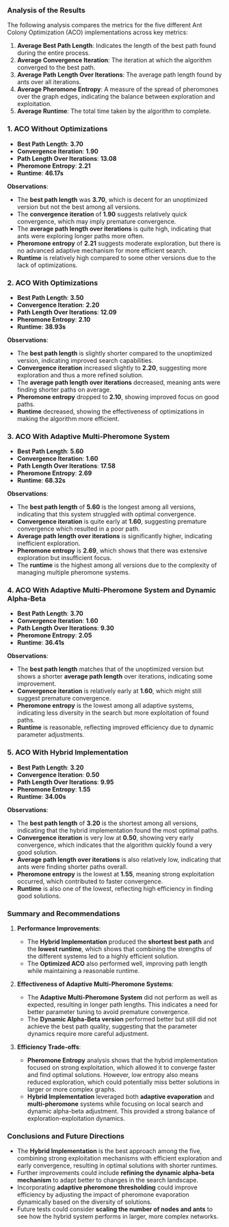 ### Analysis of the Results

The following analysis compares the metrics for the five different Ant Colony Optimization (ACO) implementations across key metrics:

1. **Average Best Path Length**: Indicates the length of the best path found during the entire process.
2. **Average Convergence Iteration**: The iteration at which the algorithm converged to the best path.
3. **Average Path Length Over Iterations**: The average path length found by ants over all iterations.
4. **Average Pheromone Entropy**: A measure of the spread of pheromones over the graph edges, indicating the balance between exploration and exploitation.
5. **Average Runtime**: The total time taken by the algorithm to complete.

### **1. ACO Without Optimizations**

- **Best Path Length**: **3.70**
- **Convergence Iteration**: **1.90**
- **Path Length Over Iterations**: **13.08**
- **Pheromone Entropy**: **2.21**
- **Runtime**: **46.17s**

**Observations**:

- The **best path length** was **3.70**, which is decent for an unoptimized version but not the best among all versions.
- The **convergence iteration** of **1.90** suggests relatively quick convergence, which may imply premature convergence.
- The **average path length over iterations** is quite high, indicating that ants were exploring longer paths more often.
- **Pheromone entropy** of **2.21** suggests moderate exploration, but there is no advanced adaptive mechanism for more efficient search.
- **Runtime** is relatively high compared to some other versions due to the lack of optimizations.

### **2. ACO With Optimizations**

- **Best Path Length**: **3.50**
- **Convergence Iteration**: **2.20**
- **Path Length Over Iterations**: **12.09**
- **Pheromone Entropy**: **2.10**
- **Runtime**: **38.93s**

**Observations**:

- The **best path length** is slightly shorter compared to the unoptimized version, indicating improved search capabilities.
- **Convergence iteration** increased slightly to **2.20**, suggesting more exploration and thus a more refined solution.
- The **average path length over iterations** decreased, meaning ants were finding shorter paths on average.
- **Pheromone entropy** dropped to **2.10**, showing improved focus on good paths.
- **Runtime** decreased, showing the effectiveness of optimizations in making the algorithm more efficient.

### **3. ACO With Adaptive Multi-Pheromone System**

- **Best Path Length**: **5.60**
- **Convergence Iteration**: **1.60**
- **Path Length Over Iterations**: **17.58**
- **Pheromone Entropy**: **2.69**
- **Runtime**: **68.32s**

**Observations**:

- The **best path length** of **5.60** is the longest among all versions, indicating that this system struggled with optimal convergence.
- **Convergence iteration** is quite early at **1.60**, suggesting premature convergence which resulted in a poor path.
- **Average path length over iterations** is significantly higher, indicating inefficient exploration.
- **Pheromone entropy** is **2.69**, which shows that there was extensive exploration but insufficient focus.
- The **runtime** is the highest among all versions due to the complexity of managing multiple pheromone systems.

### **4. ACO With Adaptive Multi-Pheromone System and Dynamic Alpha-Beta**

- **Best Path Length**: **3.70**
- **Convergence Iteration**: **1.60**
- **Path Length Over Iterations**: **9.30**
- **Pheromone Entropy**: **2.05**
- **Runtime**: **36.41s**

**Observations**:

- The **best path length** matches that of the unoptimized version but shows a shorter **average path length** over iterations, indicating some improvement.
- **Convergence iteration** is relatively early at **1.60**, which might still suggest premature convergence.
- **Pheromone entropy** is the lowest among all adaptive systems, indicating less diversity in the search but more exploitation of found paths.
- **Runtime** is reasonable, reflecting improved efficiency due to dynamic parameter adjustments.

### **5. ACO With Hybrid Implementation**

- **Best Path Length**: **3.20**
- **Convergence Iteration**: **0.50**
- **Path Length Over Iterations**: **9.95**
- **Pheromone Entropy**: **1.55**
- **Runtime**: **34.00s**

**Observations**:

- The **best path length** of **3.20** is the shortest among all versions, indicating that the hybrid implementation found the most optimal paths.
- **Convergence iteration** is very low at **0.50**, showing very early convergence, which indicates that the algorithm quickly found a very good solution.
- **Average path length over iterations** is also relatively low, indicating that ants were finding shorter paths overall.
- **Pheromone entropy** is the lowest at **1.55**, meaning strong exploitation occurred, which contributed to faster convergence.
- **Runtime** is also one of the lowest, reflecting high efficiency in finding good solutions.

### **Summary and Recommendations**

1. **Performance Improvements**:
   
   - The **Hybrid Implementation** produced the **shortest best path** and the **lowest runtime**, which shows that combining the strengths of the different systems led to a highly efficient solution.
   - The **Optimized ACO** also performed well, improving path length while maintaining a reasonable runtime.

2. **Effectiveness of Adaptive Multi-Pheromone Systems**:
   
   - The **Adaptive Multi-Pheromone System** did not perform as well as expected, resulting in longer path lengths. This indicates a need for better parameter tuning to avoid premature convergence.
   - The **Dynamic Alpha-Beta version** performed better but still did not achieve the best path quality, suggesting that the parameter dynamics require more careful adjustment.

3. **Efficiency Trade-offs**:
   
   - **Pheromone Entropy** analysis shows that the hybrid implementation focused on strong exploitation, which allowed it to converge faster and find optimal solutions. However, low entropy also means reduced exploration, which could potentially miss better solutions in larger or more complex graphs.
   - **Hybrid Implementation** leveraged both **adaptive evaporation** and **multi-pheromone** systems while focusing on local search and dynamic alpha-beta adjustment. This provided a strong balance of exploration-exploitation dynamics.

### **Conclusions and Future Directions**

- The **Hybrid Implementation** is the best approach among the five, combining strong exploitation mechanisms with efficient exploration and early convergence, resulting in optimal solutions with shorter runtimes.
- Further improvements could include **refining the dynamic alpha-beta mechanism** to adapt better to changes in the search landscape.
- Incorporating **adaptive pheromone thresholding** could improve efficiency by adjusting the impact of pheromone evaporation dynamically based on the diversity of solutions.
- Future tests could consider **scaling the number of nodes and ants** to see how the hybrid system performs in larger, more complex networks.
